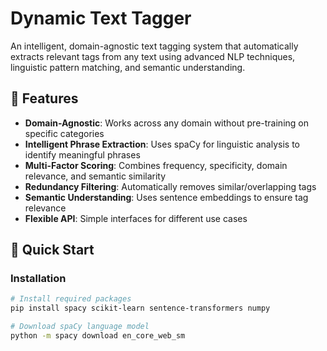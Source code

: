 # Dynamic Text Tagger

An intelligent, domain-agnostic text tagging system that automatically extracts relevant tags from any text using advanced NLP techniques, linguistic pattern matching, and semantic understanding.

## 🌟 Features

- **Domain-Agnostic**: Works across any domain without pre-training on specific categories
- **Intelligent Phrase Extraction**: Uses spaCy for linguistic analysis to identify meaningful phrases
- **Multi-Factor Scoring**: Combines frequency, specificity, domain relevance, and semantic similarity
- **Redundancy Filtering**: Automatically removes similar/overlapping tags
- **Semantic Understanding**: Uses sentence embeddings to ensure tag relevance
- **Flexible API**: Simple interfaces for different use cases

## 🚀 Quick Start

### Installation

```bash
# Install required packages
pip install spacy scikit-learn sentence-transformers numpy

# Download spaCy language model
python -m spacy download en_core_web_sm
